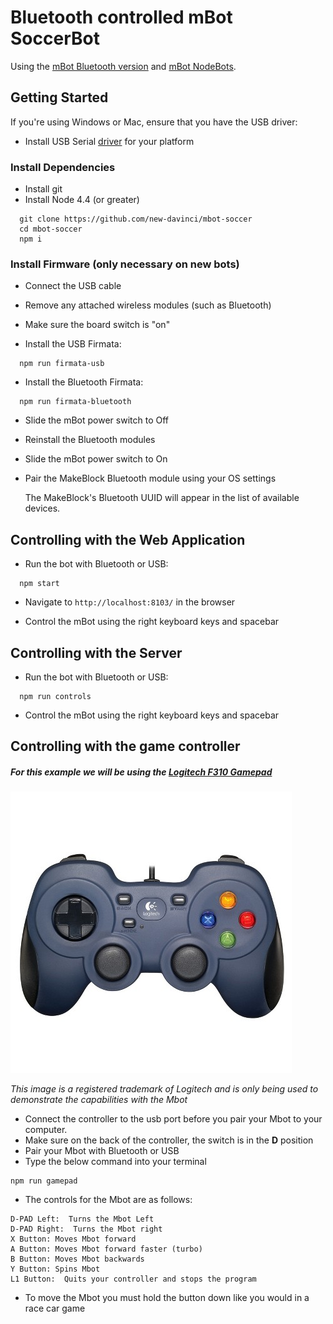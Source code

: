 # Bluetooth controlled mBot SoccerBot

Using the [mBot Bluetooth version](http://www.makeblock.cc/mbot/) and
[mBot NodeBots](https://github.com/Makeblock-official/mbot_nodebots/blob/master/README.md).

## Getting Started

If you're using Windows or Mac, ensure that you have the USB driver:

* Install USB Serial [driver](https://github.com/Makeblock-official/mbot_nodebots/tree/master/drivers) for your platform

### Install Dependencies

* Install git
* Install Node 4.4 (or greater)

```
  git clone https://github.com/new-davinci/mbot-soccer
  cd mbot-soccer
  npm i
```

### Install Firmware (only necessary on new bots)

* Connect the USB cable
* Remove any attached wireless modules (such as Bluetooth)
* Make sure the board switch is "on"

* Install the USB Firmata:

```
  npm run firmata-usb
```

* Install the Bluetooth Firmata:

```
  npm run firmata-bluetooth
```

* Slide the mBot power switch to Off

* Reinstall the Bluetooth modules

* Slide the mBot power switch to On

* Pair the MakeBlock Bluetooth module using your OS settings

  The MakeBlock's Bluetooth UUID will appear in the list of available devices.

## Controlling with the Web Application

* Run the bot with Bluetooth or USB:

```
  npm start
```

* Navigate to `http://localhost:8103/` in the browser

* Control the mBot using the right keyboard keys and spacebar

## Controlling with the Server

* Run the bot with Bluetooth or USB:

```
  npm run controls
```

* Control the mBot using the right keyboard keys and spacebar

## Controlling with the game controller
##### For this example we will be using the [Logitech F310 Gamepad](http://gaming.logitech.com/en-us/product/f310-gamepad)
![alt text](/images/gamepad.jpeg)

*This image is a registered trademark of Logitech and is only being used to demonstrate the capabilities with the Mbot*
* Connect the controller to the usb port before you pair your Mbot to your computer.
* Make sure on the back of the controller, the switch is in the **D** position
* Pair your Mbot with Bluetooth or USB
* Type the below command into your terminal

```
npm run gamepad
```
* The controls for the Mbot are as follows:
```
D-PAD Left:  Turns the Mbot Left
D-PAD Right:  Turns the Mbot right
X Button: Moves Mbot forward
A Button: Moves Mbot forward faster (turbo)
B Button: Moves Mbot backwards
Y Button: Spins Mbot
L1 Button:  Quits your controller and stops the program
```

* To move the Mbot you must hold the button down like you would in a race car game
